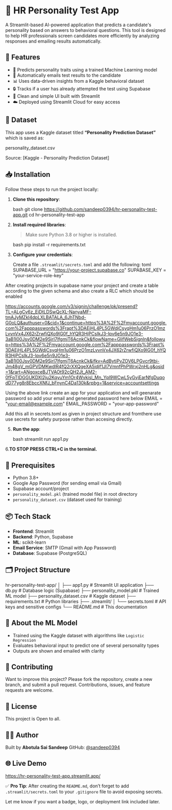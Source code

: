 # 🧠 HR Personality Test App

A Streamlit-based AI-powered application that predicts a candidate's personality based on answers to behavioral questions. This tool is designed to help HR professionals screen candidates more efficiently by analyzing responses and emailing results automatically.


## 🚀 Features

- 🎯 Predicts personality traits using a trained Machine Learning model
- 📩 Automatically emails test results to the candidate
- 📊 Uses data-driven insights from a Kaggle behavioral dataset
- 🔒 Tracks if a user has already attempted the test using Supabase
- 🎨 Clean and simple UI built with Streamlit
- ☁️ Deployed using Streamlit Cloud for easy access


## 📁 Dataset

This app uses a Kaggle dataset titled **“Personality Prediction Dataset”** which is saved as:


personality_dataset.csv


Source: [Kaggle - Personality Prediction Dataset]

## 📥 Installation

Follow these steps to run the project locally:

1. **Clone this repository**:

   bash
   git clone https://github.com/sandeep0394/hr-personality-test-app.git
   cd hr-personality-test-app


2. **Install required libraries**:

   > Make sure Python 3.8 or higher is installed.

   bash
   pip install -r requirements.txt


3. **Configure your credentials**:

   Create a file `.streamlit/secrets.toml` and add the following:
   toml
   SUPABASE_URL = "https://your-project.supabase.co"
   SUPABASE_KEY = "your-service-role-key"

After creating projects in supabase name your project and create a table according to the given schema and also create a RLC which should be enabled

https://accounts.google.com/v3/signin/challenge/pk/presend?TL=ALgCv6z_EiDtLDSwQcXL-NanyaMF-tmAJyMZkl4dpLXLBATALA_6JhTNbd-G0oLQ&authuser=0&cid=1&continue=https%3A%2F%2Fmyaccount.google.com%2Fapppasswords%3Frapt%3DAEjHL4PL5GWdjCsyqHm1u06PrzO1mzLvvnVx4JX62rZrwfiQXo9IG0f_hYQR3HjPCsIkJ3-Ipv6e5n9JO1e3-3aB1l00Jsv0DM2e9SjrI7lfgmjT6AcnkCk&flowName=GlifWebSignIn&followup=https%3A%2F%2Fmyaccount.google.com%2Fapppasswords%3Frapt%3DAEjHL4PL5GWdjCsyqHm1u06PrzO1mzLvvnVx4JX62rZrwfiQXo9IG0f_hYQR3HjPCsIkJ3-Ipv6e5n9JO1e3-3aB1l00Jsv0DM2e9SjrI7lfgmjT6AcnkCk&ifkv=AdBytiPvZOV6LPGvcr9tbi-Jm48gV_mGPVDMKwdlR4fQ2rXXQgeXA5idjf1JI7VmnfPhPWrxj2nHLg&osid=1&rart=ANgoxceBJTVAOt92cQH2Jt_AM2-0fFpTIDGGUKDXl2ju2KqyuYm1Or4Wvkisl_Mn_Ypl9WCwL5yGvjEarNfgDuqodD77yg8r8EbccXNfJ_bFnynC4Da130k&rpbg=1&service=accountsettings

Using the above link create an app for your application and will geenarate password so add your email and generated password here below 
   EMAIL = "your-email@example.com"
   EMAIL_PASSWORD = "your-app-password"

Add this all in secrets.toml as given in project structure and fromthere use use secrets for safety purpose rather than accesing directly.

5. **Run the app**:

   bash
   streamlit run app1.py

6.**TO STOP PRESS CTRL+C in the terminal.**
  


## 🧪 Prerequisites

* Python 3.8+
* Google App Password (for sending email via Gmail)
* Supabase account/project
* `personality_model.pkl` (trained model file) in root directory
* `personality_dataset.csv` (dataset used for training)



## 📦 Tech Stack

* **Frontend**: Streamlit
* **Backend**: Python, Supabase
* **ML**: scikit-learn
* **Email Service**: SMTP (Gmail with App Password)
* **Database**: Supabase (PostgreSQL)


## 🗂️ Project Structure

hr-personality-test-app/
│
├── app1.py                   # Streamlit UI application
├── db.py                     # Database logic (Supabase)
├── personality_model.pkl     # Trained ML model
├── personality_dataset.csv   # Kaggle dataset
├── requirements.txt          # Python libraries
├── .streamlit/
│   └── secrets.toml          # API keys and sensitive configs
└── README.md                 # This documentation


## 🧠 About the ML Model

* Trained using the Kaggle dataset with algorithms like `Logistic Regression`
* Evaluates behavioral input to predict one of several personality types
* Outputs are shown and emailed with clarity


## 🤝 Contributing

Want to improve this project? Please fork the repository, create a new branch, and submit a pull request. Contributions, issues, and feature requests are welcome.


## 📄 License

This project is Open to all.

## 👨‍💻 Author

Built by **Abotula Sai Sandeep**
GitHub: [@sandeep0394](https://github.com/sandeep0394)

## 🌐 Live Demo
https://hr-personality-test-app.streamlit.app/


✅ **Pro Tip**: After creating the `README.md`, don’t forget to add `.streamlit/secrets.toml` to your `.gitignore` file to avoid exposing secrets.

Let me know if you want a badge, logo, or deployment link included later.
```
